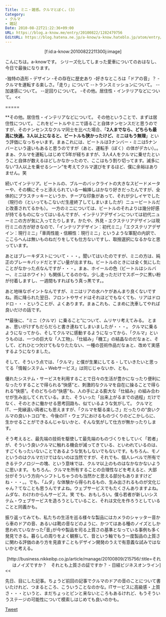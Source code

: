 ```yaml
---
Title: ミニ・雑感。クルマとぼく。(3)
Category:
- クルマ
- 雑記
Date: 2010-08-22T21:22:36+09:00
URL: https://blog.a-know.me/entry/20100822/1282479756
EditURL: https://blog.hatena.ne.jp/a-know/a-know.hateblo.jp/atom/entry/12921228815727979811
---
```


<div align = center>[f:id:a-know:20100822211300j:image]</div>


こんにちは。a-knowです。
シリーズ化してしまった愛車についてのおはなし、今日で最後になります。


>>
-独特の造形・デザイン
-その存在に歴史あり
-好きなところは「ドアの音」？
-クルマを運転する楽しさ。「走り」について
--トランスミッションについて。
--加速感について。
--足回りについて。
-その他。居住性・インテリアなどについて。
<<


=====


**その他。居住性・インテリアなどについて。
その他ということで、まずは居住性について。
これをビートルやミニで語ること自体ナンセンスだと思うのですが、そのナンセンスなクルマ同士を比べた場合、「<span style="font-weight:bold;">2人までなら、どちらも最高に快適。3人以上になると、ビートルも狭かったけど、ミニはもう無理</span>」という評価になっちゃいます。まぁこれには、ビートルは3ナンバー・ミニは5ナンバーという違いもあると思うのですが（あと、運転手（ぼく）の体がデカい）。。
まぁ、クルマを運転しはじめて5年が経ちますが、3人4人をクルマに乗せたということ自体が数えるほどしかなかったので、ここはもう割り切ってます。滅多にない“3人以上を乗せるシーン”を考えてクルマ選びをするほど、僕に余裕はありません。笑


続いてインテリア。ビートルの、ブルーのバックライトの大きなスピードメーターや、その横にそっと添えられている一輪挿しはかなり好きだったんですが、全体的にプラスチッキーというか、チープな印象があって、それが少しイヤでした（現行の（といってもこないだ生産終了してしまいましたが）ニュービートルだと改善されてるかも）。
一方のミニについては、ビートルのそれよりは幾分好感が持てるものになってはいるんですが、インテリアデザインについては初代ニューミニの方が気に入ってたりします。かたや、外見・エクステリアデザインは現行ミニの方が好きなので、「インテリアデザイン：初代ミニ」「エクステリアデザイン：現行ミニ」「車両性能・信頼性：現行ミニ」というような軍配の内訳で、ここらへんは無いものねだりをしても仕方ないですし、取捨選択になるかなと思っています。


あとはブレーキダストについて・・・。聞いてはいたのですが、ミニの方は、純正のブレーキパッドだとすごい量が出ますね。ビートルのときには全く気にしたことがなかった点なんですが・・・。まぁ、ホイールの色（ビートルはシルバー、ミニはホワイト）も関係してるのかな。少し走っただけでスポークに黒い粉が付着しますし、一週間もすればもう真っ黒です。。


あと地味なポイントなんですが、ミニはリアの水ハケがあんまり良くないですね。雨に降られた翌日、フロントやサイドはそれほどでもなくても、リアはドロドロ・・・ということが、よくあります。まぁこれも、こまめに洗車してやれば良いだけの話です。


**最後に、“ミニ（クルマ）に乗ること”について、ムリヤリ考えてみる。
とまぁ、思いがけずもだらだらと書き連ねてしまいましたが・・・。
クルマに乗るようになってから、そしてクルマに感動するようになってから、「クルマ」というものは、一つの巨大な「人工物」、「仕組み」「機工」の結晶なのだなぁと、そして、どれひとつ欠けてもなりたたない、一種の芸術作品だなぁと、改めて実感するようになりました。


そして、そういう点では、「クルマ」と僕が生業にしてる・していきたいと思ってる「情報システム・Webサービス」は同じじゃないか、とも。


優れたシステム・サービスを利用することで日々の生活が豊かになったり便利になったりすることで得られる“快感”と、刺激的なクルマを自在に操ることで得られる“快感”。そのどちらの“快感”も、人の手による膨大な「仕組み」の組み合わせが生み出してくれている。また、そういった「出来上がるまでの過程」だけでなく、そのときに働かせる思考回路も、似ているような気がして。
クルマとIT、一見縁遠い両者にも思えますが、「クルマを駆る楽しさ」だったりの“良いクルマの良いトコロ”を、今後のIT・ウェブにおけるものづくりのどこかしらに、生かせることができるんじゃないかと、そんな気がして仕方が無かったりします。


そう考えると、最先端の技術を駆使して最先端のものづくりをしていく「若者」が、そういう良いクルマに触れる機会が減ってきている、といわれているのは、すごくもったいないことであるような気もしないでもないです。もちろん、モノというのはクルマだけではないのは当然ですが、それでも、個人レベルで所有できるテクノロジーの塊、という意味では、クルマ以上のものはなかなかないように思います。
もちろん、クルマを所有することの合理性などを考えると、大部分がそういう方向へシフトしちゃうのも当然かと思える部分もありますけどね・・・。。でも、「ムダ」な体験から得られるもの、生み出されるものが文化じゃん？てなことも思うんですよね。ウェブサービスでもたくさんありますよね。ムダな、わけわからんサービス。笑
でも、おもしろい。僕ら若者が新しいシステム・ウェブサービスを造ろうとしていること、それは文化を作ろうとしていることと同義かも。


>>
振り返ってみても、私たちの生活を巡る様々な製品にはカメラのシャッター音から車のドアの音、あるいは靴の音などのように、かつてはある種のノイズとしか思われていなかった｢音｣が今や製品を司る上質さの基準となっている事例も多く発見できる。暮らしの周りをよく観察して、音という軸でもう一度製品の上質さに関わる評価のあり方を見直すこともデザイン開発のうえで有意義な試みではないかと考える。
<div align=right>[http://business.nikkeibp.co.jp/article/manage/20100809/215756/:title=それはノイズですか？　それとも上質さの証ですか？ - 日経ビジネスオンライン]</div>
<<


先日、目にした記事。ちょうど前回の記事でクルマのドアの音のことについて書いたけれど、つまるところ、こういうことなのかな。ITサービスに高級感・上質さ・・・というと、まだちょっとピンと来ないところもあるけれど、もうそういうステージの可能性について模索しはじめても良いのかも。



<a href="http://twitter.com/share" class="twitter-share-button" data-count="horizontal" data-via="a_know" data-related="CDiT_info" data-lang="ja">Tweet</a><script type="text/javascript" src="//platform.twitter.com/widgets.js"></script>
